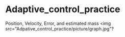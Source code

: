 # Adaptive_control_practice


Position, Velocity, Error, and estimated mass
<img src="Adpative_control_practice/picture/graph.jpg"?
